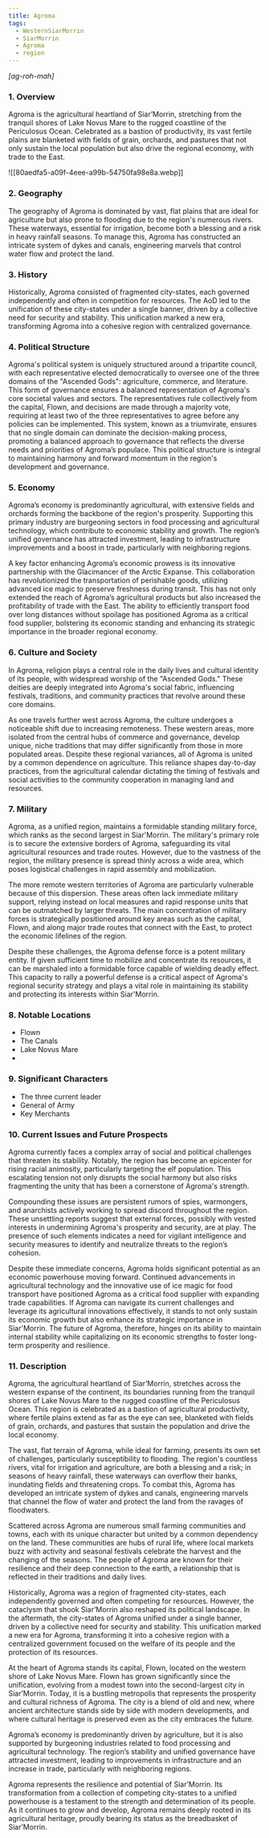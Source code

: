 ```yaml
---
title: Agroma
tags:
  - WesternSiarMorrin
  - SiarMorrin
  - Agroma
  - region
---
```

*[ag-roh-mah]*
### 1. **Overview**

Agroma is the agricultural heartland of Siar’Morrin, stretching from the tranquil shores of Lake Novus Mare to the rugged coastline of the Periculosus Ocean. Celebrated as a bastion of productivity, its vast fertile plains are blanketed with fields of grain, orchards, and pastures that not only sustain the local population but also drive the regional economy, with trade to the East.

![[80aedfa5-a09f-4eee-a99b-54750fa98e8a.webp]]
### 2. **Geography**

The geography of Agroma is dominated by vast, flat plains that are ideal for agriculture but also prone to flooding due to the region's numerous rivers. These waterways, essential for irrigation, become both a blessing and a risk in heavy rainfall seasons. To manage this, Agroma has constructed an intricate system of dykes and canals, engineering marvels that control water flow and protect the land.

### 3. **History**

Historically, Agroma consisted of fragmented city-states, each governed independently and often in competition for resources. The AoD led to the unification of these city-states under a single banner, driven by a collective need for security and stability. This unification marked a new era, transforming Agroma into a cohesive region with centralized governance.

### 4. **Political Structure**

Agroma's political system is uniquely structured around a tripartite council, with each representative elected democratically to oversee one of the three domains of the "Ascended Gods": agriculture, commerce, and literature. This form of governance ensures a balanced representation of Agroma's core societal values and sectors. The representatives rule collectively from the capital, Flown, and decisions are made through a majority vote, requiring at least two of the three representatives to agree before any policies can be implemented. This system, known as a triumvirate, ensures that no single domain can dominate the decision-making process, promoting a balanced approach to governance that reflects the diverse needs and priorities of Agroma’s populace. This political structure is integral to maintaining harmony and forward momentum in the region's development and governance.

### 5. **Economy**

Agroma’s economy is predominantly agricultural, with extensive fields and orchards forming the backbone of the region's prosperity. Supporting this primary industry are burgeoning sectors in food processing and agricultural technology, which contribute to economic stability and growth. The region’s unified governance has attracted investment, leading to infrastructure improvements and a boost in trade, particularly with neighboring regions.

A key factor enhancing Agroma’s economic prowess is its innovative partnership with the Glacimancer of the Arctic Expanse. This collaboration has revolutionized the transportation of perishable goods, utilizing advanced ice magic to preserve freshness during transit. This has not only extended the reach of Agroma’s agricultural products but also increased the profitability of trade with the East. The ability to efficiently transport food over long distances without spoilage has positioned Agroma as a critical food supplier, bolstering its economic standing and enhancing its strategic importance in the broader regional economy.

### 6. **Culture and Society**

In Agroma, religion plays a central role in the daily lives and cultural identity of its people, with widespread worship of the "Ascended Gods." These deities are deeply integrated into Agroma's social fabric, influencing festivals, traditions, and community practices that revolve around these core domains.

As one travels further west across Agroma, the culture undergoes a noticeable shift due to increasing remoteness. These western areas, more isolated from the central hubs of commerce and governance, develop unique, niche traditions that may differ significantly from those in more populated areas. Despite these regional variances, all of Agroma is united by a common dependence on agriculture. This reliance shapes day-to-day practices, from the agricultural calendar dictating the timing of festivals and social activities to the community cooperation in managing land and resources.

### 7. **Military**

Agroma, as a unified region, maintains a formidable standing military force, which ranks as the second largest in Siar'Morrin. The military's primary role is to secure the extensive borders of Agroma, safeguarding its vital agricultural resources and trade routes. However, due to the vastness of the region, the military presence is spread thinly across a wide area, which poses logistical challenges in rapid assembly and mobilization.

The more remote western territories of Agroma are particularly vulnerable because of this dispersion. These areas often lack immediate military support, relying instead on local measures and rapid response units that can be outmatched by larger threats. The main concentration of military forces is strategically positioned around key areas such as the capital, Flown, and along major trade routes that connect with the East, to protect the economic lifelines of the region.

Despite these challenges, the Agroma defense force is a potent military entity. If given sufficient time to mobilize and concentrate its resources, it can be marshaled into a formidable force capable of wielding deadly effect. This capacity to rally a powerful defense is a critical aspect of Agroma's regional security strategy and plays a vital role in maintaining its stability and protecting its interests within Siar'Morrin.

### 8. **Notable Locations**

- Flown
- The Canals
- Lake Novus Mare
- 

### 9. **Significant Characters**

- The three current leader
- General of Army
- Key Merchants

### 10. **Current Issues and Future Prospects**

Agroma currently faces a complex array of social and political challenges that threaten its stability. Notably, the region has become an epicenter for rising racial animosity, particularly targeting the elf population. This escalating tension not only disrupts the social harmony but also risks fragmenting the unity that has been a cornerstone of Agroma's strength.

Compounding these issues are persistent rumors of spies, warmongers, and anarchists actively working to spread discord throughout the region. These unsettling reports suggest that external forces, possibly with vested interests in undermining Agroma's prosperity and security, are at play. The presence of such elements indicates a need for vigilant intelligence and security measures to identify and neutralize threats to the region’s cohesion.

Despite these immediate concerns, Agroma holds significant potential as an economic powerhouse moving forward. Continued advancements in agricultural technology and the innovative use of ice magic for food transport have positioned Agroma as a critical food supplier with expanding trade capabilities. If Agroma can navigate its current challenges and leverage its agricultural innovations effectively, it stands to not only sustain its economic growth but also enhance its strategic importance in Siar'Morrin. The future of Agroma, therefore, hinges on its ability to maintain internal stability while capitalizing on its economic strengths to foster long-term prosperity and resilience.

### 11. **Description**

Agroma, the agricultural heartland of Siar’Morrin, stretches across the western expanse of the continent, its boundaries running from the tranquil shores of Lake Novus Mare to the rugged coastline of the Periculosus Ocean. This region is celebrated as a bastion of agricultural productivity, where fertile plains extend as far as the eye can see, blanketed with fields of grain, orchards, and pastures that sustain the population and drive the local economy.

The vast, flat terrain of Agroma, while ideal for farming, presents its own set of challenges, particularly susceptibility to flooding. The region's countless rivers, vital for irrigation and agriculture, are both a blessing and a risk; in seasons of heavy rainfall, these waterways can overflow their banks, inundating fields and threatening crops. To combat this, Agroma has developed an intricate system of dykes and canals, engineering marvels that channel the flow of water and protect the land from the ravages of floodwaters.

Scattered across Agroma are numerous small farming communities and towns, each with its unique character but united by a common dependency on the land. These communities are hubs of rural life, where local markets buzz with activity and seasonal festivals celebrate the harvest and the changing of the seasons. The people of Agroma are known for their resilience and their deep connection to the earth, a relationship that is reflected in their traditions and daily lives.

Historically, Agroma was a region of fragmented city-states, each independently governed and often competing for resources. However, the cataclysm that shook Siar’Morrin also reshaped its political landscape. In the aftermath, the city-states of Agroma unified under a single banner, driven by a collective need for security and stability. This unification marked a new era for Agroma, transforming it into a cohesive region with a centralized government focused on the welfare of its people and the protection of its resources.

At the heart of Agroma stands its capital, Flown, located on the western shore of Lake Novus Mare. Flown has grown significantly since the unification, evolving from a modest town into the second-largest city in Siar’Morrin. Today, it is a bustling metropolis that represents the prosperity and cultural richness of Agroma. The city is a blend of old and new, where ancient architecture stands side by side with modern developments, and where cultural heritage is preserved even as the city embraces the future.

Agroma’s economy is predominantly driven by agriculture, but it is also supported by burgeoning industries related to food processing and agricultural technology. The region’s stability and unified governance have attracted investment, leading to improvements in infrastructure and an increase in trade, particularly with neighboring regions.

Agroma represents the resilience and potential of Siar’Morrin. Its transformation from a collection of competing city-states to a unified powerhouse is a testament to the strength and determination of its people. As it continues to grow and develop, Agroma remains deeply rooted in its agricultural heritage, proudly bearing its status as the breadbasket of Siar’Morrin.